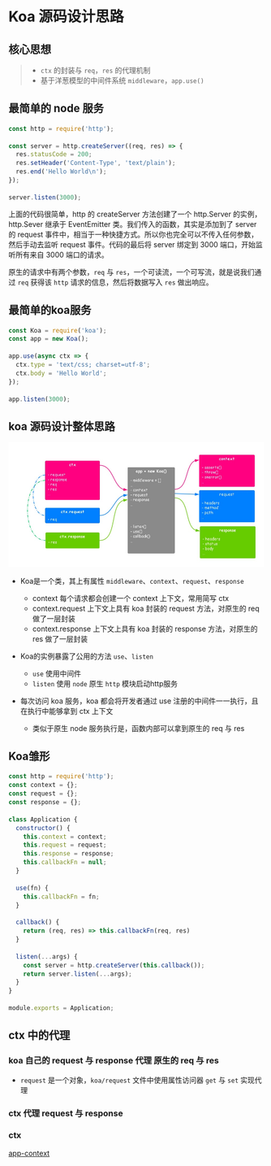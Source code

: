 # Koa 源码设计思路

## 核心思想
> - `ctx` 的封装与 `req`，`res` 的代理机制
> -  基于洋葱模型的中间件系统 `middleware`，`app.use()`

## 最简单的 node 服务

```js
const http = require('http');

const server = http.createServer((req, res) => {
  res.statusCode = 200;
  res.setHeader('Content-Type', 'text/plain');
  res.end('Hello World\n');
});
 
server.listen(3000);
```

上面的代码很简单，http 的 createServer 方法创建了一个 http.Server 的实例，http.Sever 继承于 EventEmitter 类。我们传入的函数，其实是添加到了 server 的 request 事件中，相当于一种快捷方式。所以你也完全可以不传入任何参数，然后手动去监听 request 事件。代码的最后将 server 绑定到 3000 端口，开始监听所有来自 3000 端口的请求。

原生的请求中有两个参数，`req` 与 `res`，一个可读流，一个可写流，就是说我们通过 `req` 获得该 `http` 请求的信息，然后将数据写入 `res` 做出响应。

## 最简单的koa服务
```js
const Koa = require('koa');
const app = new Koa();

app.use(async ctx => {
  ctx.type = 'text/css; charset=utf-8';
  ctx.body = 'Hello World';
});

app.listen(3000);
```

## koa 源码设计整体思路

![koa结构](./img/structure.jpg)

- Koa是一个类，其上有属性 `middleware`、`context`、`request`、`response`
  - context 每个请求都会创建一个 context 上下文，常用简写 ctx 
  - context.request 上下文上具有 koa 封装的 request 方法，对原生的 req 做了一层封装
  - context.response 上下文上具有 koa 封装的 response 方法，对原生的 res 做了一层封装

- Koa的实例暴露了公用的方法 `use`、`listen`
  - `use` 使用中间件
  - `listen` 使用 `node` 原生 `http` 模块启动http服务

- 每次访问 koa 服务，koa 都会将开发者通过 use 注册的中间件一一执行，且在执行中能够拿到 ctx 上下文
  - 类似于原生 node 服务执行是，函数内部可以拿到原生的 req 与 res

## Koa雏形

```js
const http = require('http');
const context = {};
const request = {};
const response = {};

class Application {
  constructor() {
    this.context = context;
    this.request = request;
    this.response = response;
    this.callbackFn = null;
  }

  use(fn) {
    this.callbackFn = fn;
  }

  callback() {
    return (req, res) => this.callbackFn(req, res)
  }

  listen(...args) {
    const server = http.createServer(this.callback());
    return server.listen(...args);
  }
}

module.exports = Application;
```
## ctx 中的代理

### koa 自己的 request 与 response 代理 原生的 req 与 res
- `request` 是一个对象，`koa/request` 文件中使用属性访问器 `get` 与 `set` 实现代理

### ctx 代理 request 与 response


### ctx
[app-context](https://koa.bootcss.com/#app-context)